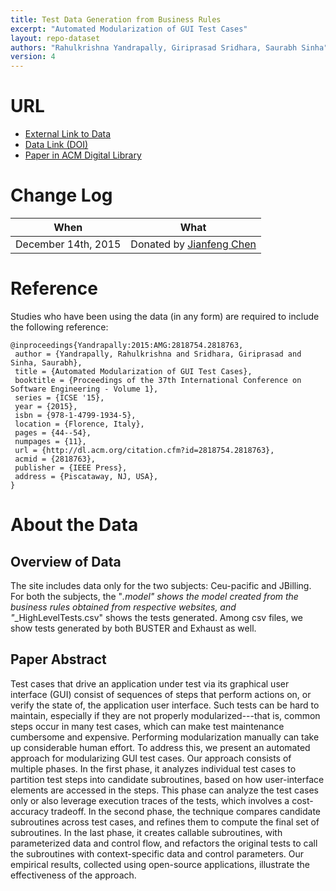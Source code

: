 ```yaml
---
title: Test Data Generation from Business Rules
excerpt: "Automated Modularization of GUI Test Cases"
layout: repo-dataset
authors: "Rahulkrishna Yandrapally, Giriprasad Sridhara, Saurabh Sinha"
version: 4
---
```


# URL

* [External Link to Data](https://sites.google.com/site/irlexternal/buster)
* [Data Link (DOI)](https://doi.org/10.5281/zenodo.268493)
* [Paper in ACM Digital Library](http://dl.acm.org/citation.cfm?id=2818763)

# Change Log

When | What
---- | ----
December 14th, 2015 | Donated by [Jianfeng Chen](mailto:jchen37@ncsu.edu)

# Reference

Studies who have been using the data (in any form) are required to include the following reference:

```
@inproceedings{Yandrapally:2015:AMG:2818754.2818763,
 author = {Yandrapally, Rahulkrishna and Sridhara, Giriprasad and Sinha, Saurabh},
 title = {Automated Modularization of GUI Test Cases},
 booktitle = {Proceedings of the 37th International Conference on Software Engineering - Volume 1},
 series = {ICSE '15},
 year = {2015},
 isbn = {978-1-4799-1934-5},
 location = {Florence, Italy},
 pages = {44--54},
 numpages = {11},
 url = {http://dl.acm.org/citation.cfm?id=2818754.2818763},
 acmid = {2818763},
 publisher = {IEEE Press},
 address = {Piscataway, NJ, USA},
}
```

# About the Data

## Overview of Data

The site includes data only for the two subjects: Ceu-pacific and JBilling. For both the subjects, the "*.model" shows the model created from the business rules obtained from respective websites, and "*_HighLevelTests.csv" shows the tests generated. Among csv files, we show tests generated by both BUSTER and Exhaust as well.

## Paper Abstract

Test cases that drive an application under test via its graphical user interface (GUI) consist of sequences of steps that perform actions on, or verify the state of, the application user interface. Such tests can be hard to maintain, especially if they are not properly modularized---that is, common steps occur in many test cases, which can make test maintenance cumbersome and expensive. Performing modularization manually can take up considerable human effort. To address this, we present an automated approach for modularizing GUI test cases. Our approach consists of multiple phases. In the first phase, it analyzes individual test cases to partition test steps into candidate subroutines, based on how user-interface elements are accessed in the steps. This phase can analyze the test cases only or also leverage execution traces of the tests, which involves a cost-accuracy tradeoff. In the second phase, the technique compares candidate subroutines across test cases, and refines them to compute the final set of subroutines. In the last phase, it creates callable subroutines, with parameterized data and control flow, and refactors the original tests to call the subroutines with context-specific data and control parameters. Our empirical results, collected using open-source applications, illustrate the effectiveness of the approach.

